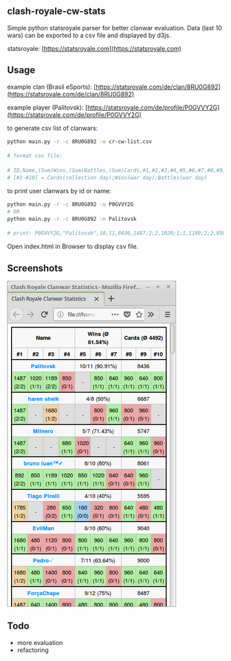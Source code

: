 clash-royale-cw-stats
-------------

Simple python statsroyale parser for better clanwar evaluation. Data (last 10 wars) can be exported to a csv file and displayed by d3js.

statsroyale: [https://statsroyale.com](https://statsroyale.com)

## Usage

example clan (Brasil eSports): [https://statsroyale.com/de/clan/8RU0G892](https://statsroyale.com/de/clan/8RU0G892)

example player (Palitovsk): [https://statsroyale.com/de/profile/P0GVVY2G](https://statsroyale.com/de/profile/P0GVVY2G)


to generate csv list of clanwars:
```bash
python main.py -r -c 8RU0G892 -o cr-cw-list.csv

# format csv file:

# ID,Name,(Sum)Wins,(Sum)Battles,(Sum)Cards,#1,#2,#3,#4,#5,#6,#7,#8,#9,#10
# [#1-#10] = Cards(collection day);Wins(war day);Battles(war day)
```


to print user clanwars by id or name:
```bash
python main.py -r -c 8RU0G892 -u P0GVVY2G
# OR
python main.py -r -c 8RU0G892 -n Palitovsk

# print: P0GVVY2G,"Palitovsk",10,11,8436,1487;2;2,1020;1;1,1189;2;2,850;0;1,;;,850;1;1,640;1;1,960;1;1,640;1;1,800;1;1
```

Open index.html in Browser to display csv file.

## Screenshots

![preview.png](https://github.com/Lexycon/clash-royale-cw-stats/blob/master/preview.png)


## Todo

* more evaluation
* refactoring